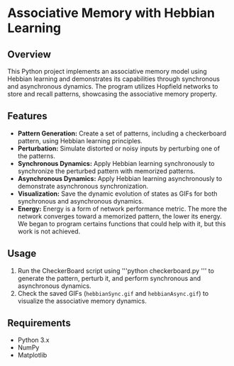# Associative Memory with Hebbian Learning

## Overview

This Python project implements an associative memory model using Hebbian learning and demonstrates its capabilities through synchronous and asynchronous dynamics. The program utilizes Hopfield networks to store and recall patterns, showcasing the associative memory property.

## Features

- **Pattern Generation:** Create a set of patterns, including a checkerboard pattern, using Hebbian learning principles.
- **Perturbation:** Simulate distorted or noisy inputs by perturbing one of the patterns.
- **Synchronous Dynamics:** Apply Hebbian learning synchronously to synchronize the perturbed pattern with memorized patterns.
- **Asynchronous Dynamics:** Apply Hebbian learning asynchronously to demonstrate asynchronous synchronization.
- **Visualization:** Save the dynamic evolution of states as GIFs for both synchronous and asynchronous dynamics.
- **Energy:** Energy is a form of network performance metric. The more the network converges toward a memorized pattern, the lower its energy. We began to program certains functions that could help with it, but this work is not achieved.

## Usage

1. Run the CheckerBoard script using \'''python checkerboard.py \''' to generate the pattern, perturb it, and perform synchronous and asynchronous dynamics.
2. Check the saved GIFs (`hebbianSync.gif` and `hebbianAsync.gif`) to visualize the associative memory dynamics.

## Requirements

- Python 3.x
- NumPy
- Matplotlib
